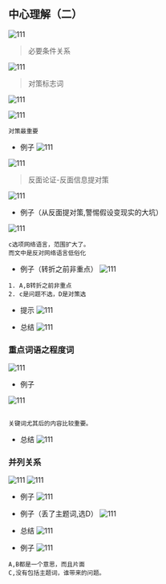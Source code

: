 
## 中心理解（二）

![111](../images4/20.png)

> 必要条件关系

![111](../images4/21.png)


> 对策标志词

![111](../images4/22.png)

![111](../images4/23.png)

```
对策最重要
```

- 例子
![111](../images4/24.png)

![111](../images4/25.png)

> 反面论证-反面信息提对策

![111](../images4/26.png)

- 例子（从反面提对策,警惕假设变现实的大坑）

![111](../images4/27.png)

```
c选项网络语言，范围扩大了。
而文中是反对网络语言低俗化
```
- 例子（转折之前非重点）
![111](../images4/28.png)
```
1. A,B转折之前非重点
2. c是问题不选，D是对策选
```
- 提示
![111](../images4/29.png)




- 总结
![111](../images4/30.png)

### 重点词语之程度词

![111](../images4/31.png)

- 例子


![111](../images4/32.png)

```

关键词尤其后的内容比较重要。
```

- 总结
![111](../images4/33.png)

### 并列关系
![111](../images4/34.png)
![111](../images4/35.png)

- 例子
![111](../images4/36.png)
- 例子（丢了主题词,选D）
![111](../images4/37.png)

- 总结
![111](../images4/38.png)

- 例子
![111](../images4/39.png)
```
A,B都是一个意思，而且片面
C,没有包括主题词，谁带来的问题。
```
